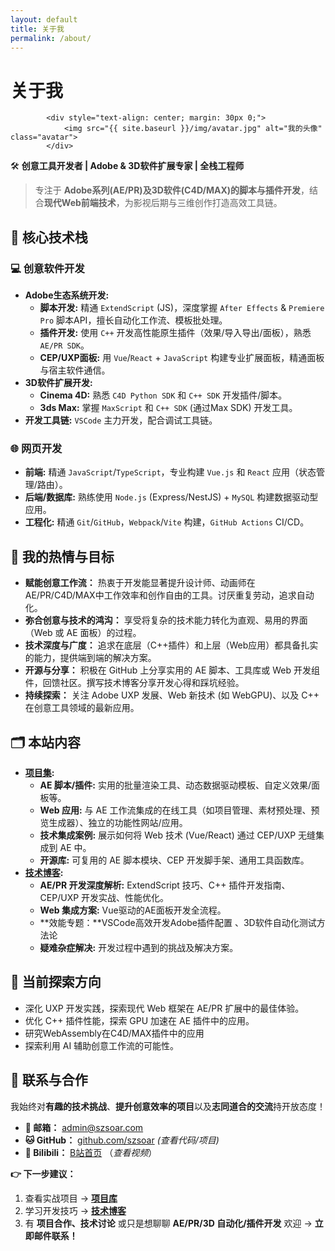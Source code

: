 ```yaml
---
layout: default
title: 关于我
permalink: /about/
---
```


<div class="container">
    <div class="row">
        <div class="col-lg-8 col-lg-offset-2 col-md-10 col-md-offset-1">
            <h1>关于我</h1>
            
            <div style="text-align: center; margin: 30px 0;">
                <img src="{{ site.baseurl }}/img/avatar.jpg" alt="我的头像" class="avatar">
            </div>
 🛠️ **创意工具开发者 | Adobe & 3D软件扩展专家 | 全栈工程师**

> 专注于 **Adobe系列(AE/PR)及3D软件(C4D/MAX)的脚本与插件开发**，结合**现代Web前端技术**，为影视后期与三维创作打造高效工具链。

## 🧩 核心技术栈

### 💻 创意软件开发

*   **Adobe生态系统开发:**
    *   **脚本开发:** 精通 `ExtendScript` (JS)，深度掌握 `After Effects` & `Premiere Pro` 脚本API，擅长自动化工作流、模板批处理。
    *   **插件开发:** 使用 `C++` 开发高性能原生插件（效果/导入导出/面板），熟悉 `AE/PR SDK`。
    *   **CEP/UXP面板:** 用 `Vue`/`React` + `JavaScript` 构建专业扩展面板，精通面板与宿主软件通信。
*   **3D软件扩展开发:**
    *   **Cinema 4D:** 熟悉 `C4D Python SDK` 和 `C++ SDK` 开发插件/脚本。
    *   **3ds Max:** 掌握 `MaxScript` 和 `C++ SDK` (通过Max SDK) 开发工具。
*   **开发工具链:** `VSCode` 主力开发，配合调试工具链。

### 🌐 网页开发

*   **前端:** 精通 `JavaScript`/`TypeScript`，专业构建 `Vue.js` 和 `React` 应用（状态管理/路由）。
*   **后端/数据库:** 熟练使用 `Node.js` (Express/NestJS) + `MySQL` 构建数据驱动型应用。
*   **工程化:** 精通 `Git`/`GitHub`，`Webpack`/`Vite` 构建，`GitHub Actions` CI/CD。

## 🚀 我的热情与目标

*   **赋能创意工作流：** 热衷于开发能显著提升设计师、动画师在 AE/PR/C4D/MAX中工作效率和创作自由的工具。讨厌重复劳动，追求自动化。
*   **弥合创意与技术的鸿沟：** 享受将复杂的技术能力转化为直观、易用的界面（Web 或 AE 面板）的过程。
*   **技术深度与广度：** 追求在底层（C++插件）和上层（Web应用）都具备扎实的能力，提供端到端的解决方案。
*   **开源与分享：** 积极在 GitHub 上分享实用的 AE 脚本、工具库或 Web 开发组件，回馈社区。撰写技术博客分享开发心得和踩坑经验。
*   **持续探索：** 关注 Adobe UXP 发展、Web 新技术 (如 WebGPU)、以及 C++ 在创意工具领域的最新应用。

## 🗂️ 本站内容

*   **[项目集](/projects):**
    *   **AE 脚本/插件:** 实用的批量渲染工具、动态数据驱动模板、自定义效果/面板等。
    *   **Web 应用:** 与 AE 工作流集成的在线工具（如项目管理、素材预处理、预览生成器）、独立的功能性网站/应用。
    *   **技术集成案例:** 展示如何将 Web 技术 (Vue/React) 通过 CEP/UXP 无缝集成到 AE 中。
    *   **开源库:** 可复用的 AE 脚本模块、CEP 开发脚手架、通用工具函数库。
*   **[技术博客](/blog):**
    *   **AE/PR 开发深度解析:** ExtendScript 技巧、C++ 插件开发指南、CEP/UXP 开发实战、性能优化。
    *   **Web 集成方案:** Vue驱动的AE面板开发全流程。
    *   **效能专题：**VSCode高效开发Adobe插件配置 、3D软件自动化测试方法论
    *   **疑难杂症解决:** 开发过程中遇到的挑战及解决方案。

## 🔭 当前探索方向

*   深化 UXP 开发实践，探索现代 Web 框架在 AE/PR 扩展中的最佳体验。
*   优化 C++ 插件性能，探索 GPU 加速在 AE 插件中的应用。
*   研究WebAssembly在C4D/MAX插件中的应用
*   探索利用 AI 辅助创意工作流的可能性。

## 📮 联系与合作

我始终对**有趣的技术挑战**、**提升创意效率的项目**以及**志同道合的交流**持开放态度！

*   **📧 邮箱：** [admin@szsoar.com](mailto:admin@szsoar.com)  
*   **🐱 GitHub：** [github.com/szsoar](https://github.com/szsoar) *(查看代码/项目)*  
*   **💼 Bilibili：** [B站首页](https://space.bilibili.com/3546734150028132)  （*查看视频*）

**👉 下一步建议：**

1. 查看实战项目 → **[项目库](#)**  
2. 学习开发技巧 → **[技术博客](https://szsoar.github.io/archive/)**  
3. 有 **项目合作、技术讨论** 或只是想聊聊 **AE/PR/3D 自动化/插件开发**   欢迎 → **立即邮件联系！**
        </div>
    </div>
</div>
